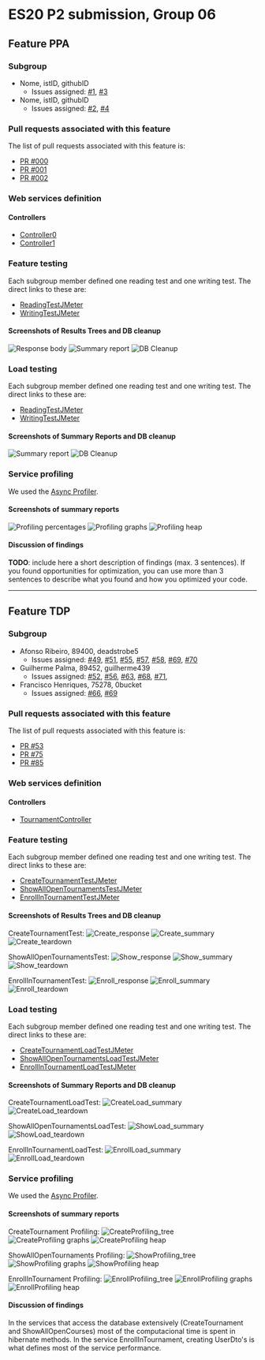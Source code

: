 # ES20 P2 submission, Group 06

## Feature PPA

### Subgroup
 - Nome, istID, githubID
   + Issues assigned: [#1](https://github.com), [#3](https://github.com)
 - Nome, istID, githubID
   + Issues assigned: [#2](https://github.com), [#4](https://github.com)
 
### Pull requests associated with this feature

The list of pull requests associated with this feature is:

 - [PR #000](https://github.com)
 - [PR #001](https://github.com)
 - [PR #002](https://github.com)


### Web services definition

#### Controllers
 - [Controller0](https://github.com)
 - [Controller1](https://github.com)

### Feature testing

Each subgroup member defined one reading test and one writing test. The direct links to these are:

 - [ReadingTestJMeter](https://github.com)
 - [WritingTestJMeter](https://github.com)


#### Screenshots of Results Trees and DB cleanup

![Response body](p2-images/jmeter_create_1.png)
![Summary report](p2-images/jmeter_create_3.png)
![DB Cleanup](p2-images/jmeter_create_2.png)


### Load testing

Each subgroup member defined one reading test and one writing test. The direct links to these are:

 - [ReadingTestJMeter](https://github.com)
 - [WritingTestJMeter](https://github.com)


#### Screenshots of Summary Reports and DB cleanup

![Summary report](p2-images/jmeter_load_table.png)
![DB Cleanup](p2-images/jmeter_load_clean.png)


### Service profiling

We used the [Async Profiler](https://www.jetbrains.com/help/idea/async-profiler.html).

#### Screenshots of summary reports

![Profiling percentages](p2-images/profiling_percentages.png)
![Profiling graphs](p2-images/profiling_graphs.png)
![Profiling heap](p2-images/profiling_heap.png)


#### Discussion of findings

**TODO**: include here a short description of findings (max. 3 sentences). If
you found opportunities for optimization, you can use more than 3 sentences to
describe what you found and how you optimized your code.


---


## Feature TDP

### Subgroup
 - Afonso Ribeiro, 89400, deadstrobe5
   + Issues assigned: [#49](https://github.com/tecnico-softeng/es20al_06-project/issues/49), [#51](https://github.com/tecnico-softeng/es20al_06-project/issues/51), [#55](https://github.com/tecnico-softeng/es20al_06-project/issues/55), [#57](https://github.com/tecnico-softeng/es20al_06-project/issues/57), [#58](https://github.com/tecnico-softeng/es20al_06-project/issues/58), [#69](https://github.com/tecnico-softeng/es20al_06-project/issues/69), [#70](https://github.com/tecnico-softeng/es20al_06-project/issues/70)
 - Guilherme Palma, 89452, guilherme439
   + Issues assigned: [#52](https://github.com/tecnico-softeng/es20al_06-project/issues/52), [#56](https://github.com/tecnico-softeng/es20al_06-project/issues/56), [#63](https://github.com/tecnico-softeng/es20al_06-project/issues/63), [#68](https://github.com/tecnico-softeng/es20al_06-project/issues/68), [#71](https://github.com/tecnico-softeng/es20al_06-project/issues/71), 
 - Francisco Henriques, 75278, 0bucket
   + Issues assigned: [#66](https://github.com/tecnico-softeng/es20al_06-project/issues/66), [#69](https://github.com/tecnico-softeng/es20al_06-project/issues/69)
   
 
### Pull requests associated with this feature

The list of pull requests associated with this feature is:

 - [PR #53](https://github.com/tecnico-softeng/es20al_06-project/pull/53)
 - [PR #75](https://github.com/tecnico-softeng/es20al_06-project/pull/75)
 - [PR #85](https://github.com/tecnico-softeng/es20al_06-project/pull/85)


### Web services definition

#### Controllers
 - [TournamentController](https://github.com/tecnico-softeng/es20al_06-project/blob/develop/backend/src/main/java/pt/ulisboa/tecnico/socialsoftware/tutor/tournament/TournamentController.java)

### Feature testing

Each subgroup member defined one reading test and one writing test. The direct links to these are:

 - [CreateTournamentTestJMeter](https://github.com/tecnico-softeng/es20al_06-project/blob/tdp/backend/jmeter/tournament/WSCreateTournamentTest.jmx)
 - [ShowAllOpenTournamentsTestJMeter](https://github.com/tecnico-softeng/es20al_06-project/blob/tdp/backend/jmeter/tournament/WSShowAllOpenTournamentsTest.jmx)
 - [EnrollInTournamentTestJMeter](https://github.com/tecnico-softeng/es20al_06-project/blob/tdp/backend/jmeter/tournament/WSEnrollInTournamentTest.jmx)


#### Screenshots of Results Trees and DB cleanup

CreateTournamentTest:
![Create_response](P2_images/jmeter_create_response.png)
![Create_summary](P2_images/jmeter_create_summary.png)
![Create_teardown](P2_images/jmeter_create_teardown.png)


ShowAllOpenTournamentsTest:
![Show_response](P2_images/jmeter_show_response.png)
![Show_summary](P2_images/jmeter_show_summary.png)
![Show_teardown](P2_images/jmeter_show_teardown.png)


EnrollInTournamentTest:
![Enroll_response](P2_images/jmeter_enroll_response.png)
![Enroll_summary](P2_images/jmeter_enroll_summary.png)
![Enroll_teardown](P2_images/jmeter_enroll_teardown.png)


### Load testing

Each subgroup member defined one reading test and one writing test. The direct links to these are:

 - [CreateTournamentLoadTestJMeter](https://github.com/tecnico-softeng/es20al_06-project/blob/tdp/backend/jmeter/tournament/WSCreateTournamentLoadTest.jmx)
 - [ShowAllOpenTournamentsLoadTestJMeter](https://github.com/tecnico-softeng/es20al_06-project/blob/tdp/backend/jmeter/tournament/WSShowAllOpenTournamentsLoadTest.jmx)
 - [EnrollInTournamentLoadTestJMeter](https://github.com/tecnico-softeng/es20al_06-project/blob/tdp/backend/jmeter/tournament/WSEnrollInTournamentLoadTest.jmx)


#### Screenshots of Summary Reports and DB cleanup

CreateTournamentLoadTest:
![CreateLoad_summary](P2_images/jmeter_createLoad_summary.png)
![CreateLoad_teardown](P2_images/jmeter_createLoad_teardown.png)


ShowAllOpenTournamentsLoadTest:
![ShowLoad_summary](P2_images/jmeter_showLoad_summary.png)
![ShowLoad_teardown](P2_images/jmeter_showLoad_teardown.png)


EnrollInTournamentLoadTest:
![EnrollLoad_summary](P2_images/jmeter_enrollLoad_summary.png)
![EnrollLoad_teardown](P2_images/jmeter_enrollLoad_teardown.png)


### Service profiling

We used the [Async Profiler](https://www.jetbrains.com/help/idea/async-profiler.html).

#### Screenshots of summary reports

CreateTournament Profiling:
![CreateProfiling_tree](P2_images/profiling_create_tree.png)
![CreateProfiling graphs](P2_images/profiling_create_graphs.png)
![CreateProfiling heap](P2_images/profiling_create_heap.png)




ShowAllOpenTournaments Profiling:
![ShowProfiling_tree](P2_images/profiling_show_tree.png)
![ShowProfiling graphs](P2_images/profiling_show_graphs.png)
![ShowProfiling heap](P2_images/profiling_show_heap.png)




EnrollInTournament Profiling:
![EnrollProfiling_tree](P2_images/profiling_enroll_tree.png)
![EnrollProfiling graphs](P2_images/profiling_enroll_graphs.png)
![EnrollProfiling heap](P2_images/profiling_enroll_heap.png)


#### Discussion of findings

In the services that access the database extensively (CreateTournament and ShowAllOpenCourses) most of the computacional time is spent in hibernate methods.
In the service EnrollInTournament, creating UserDto's is what defines most of the service performance.


